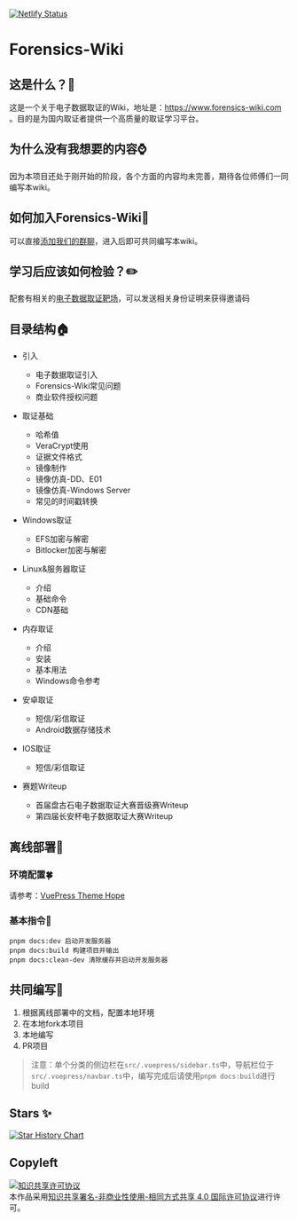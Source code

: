[![Netlify Status](https://api.netlify.com/api/v1/badges/046a9ceb-8190-4e15-b8db-432a2eb948d0/deploy-status)](https://app.netlify.com/sites/iridescent-lollipop-b27be2/deploys)

# Forensics-Wiki

## 这是什么？🔎

这是一个关于电子数据取证的Wiki，地址是：https://www.forensics-wiki.com 。目的是为国内取证者提供一个高质量的取证学习平台。

## 为什么没有我想要的内容⌚

因为本项目还处于刚开始的阶段，各个方面的内容均未完善，期待各位师傅们一同编写本wiki。

## 如何加入Forensics-Wiki📣

可以直接[添加我们的群聊](https://jq.qq.com/?_wv=1027&k=2myrMcmN)，进入后即可共同编写本wiki。

## 学习后应该如何检验？✏️

配套有相关的[电子数据取证靶场](https://forensics.didctf.com)，可以发送相关身份证明来获得邀请码

## 目录结构🏠

- 引入
  - 电子数据取证引入
  - Forensics-Wiki常见问题
  - 商业软件授权问题
- 取证基础
  - 哈希值
  - VeraCrypt使用
  - 证据文件格式
  - 镜像制作
  - 镜像仿真-DD、E01
  - 镜像仿真-Windows Server
  - 常见的时间戳转换
- Windows取证
  - EFS加密与解密
  - Bitlocker加密与解密

- Linux&服务器取证
  - 介绍
  - 基础命令
  - CDN基础

- 内存取证
  - 介绍
  - 安装
  - 基本用法
  - Windows命令参考

- 安卓取证
  - 短信/彩信取证
  - Android数据存储技术

- IOS取证
  - 短信/彩信取证

- 赛题Writeup
  - 首届盘古石电子数据取证大赛晋级赛Writeup 
  - 第四届长安杯电子数据取证大赛Writeup

## 离线部署💬

### 环境配置🍀

请参考：[VuePress Theme Hope](https://theme-hope.vuejs.press/zh/cookbook/tutorial/env.html)

### 基本指令🎍

```
pnpm docs:dev 启动开发服务器
pnpm docs:build 构建项目并输出
pnpm docs:clean-dev 清除缓存并启动开发服务器
```

## 共同编写🔱

1. 根据离线部署中的文档，配置本地环境
2. 在本地fork本项目
3. 本地编写
4. PR项目

> 注意：单个分类的侧边栏在`src/.vuepress/sidebar.ts`中，导航栏位于`src/.vuepress/navbar.ts`中，编写完成后请使用`pnpm docs:build`进行build

## Stars ✨

[![Star History Chart](https://api.star-history.com/svg?repos=Forensics-wiki/Forensics-Wiki&type=Date)](https://star-history.com/#Forensics-wiki/Forensics-Wiki&Date)

## Copyleft

<a rel="license" href="http://creativecommons.org/licenses/by-nc-sa/4.0/"><img alt="知识共享许可协议" style="border-width:0" src="https://i.creativecommons.org/l/by-nc-sa/4.0/88x31.png" /></a><br />本作品采用<a rel="license" href="http://creativecommons.org/licenses/by-nc-sa/4.0/">知识共享署名-非商业性使用-相同方式共享 4.0 国际许可协议</a>进行许可。
